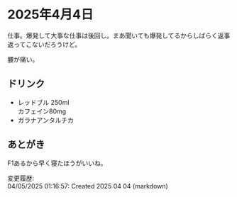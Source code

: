 # 2025年4月4日

仕事。爆発して大事な仕事は後回し。まあ聞いても爆発してるからしばらく返事返ってこないだろうけど。

腰が痛い。

## ドリンク

- レッドブル 250ml  
カフェイン80mg
- ガラナアンタルチカ

## あとがき

F1あるから早く寝たほうがいいね。

変更履歴:  
04/05/2025 01:16:57: Created 2025 04 04 (markdown)  
